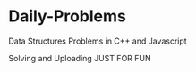 # Daily-Problems
Data Structures Problems in C++ and Javascript

Solving and Uploading JUST FOR FUN
